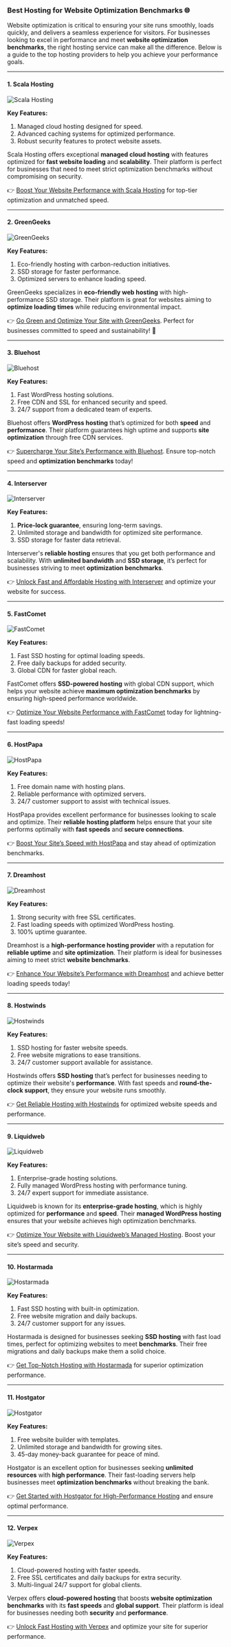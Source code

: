 ### Best Hosting for Website Optimization Benchmarks 🌐

Website optimization is critical to ensuring your site runs smoothly, loads quickly, and delivers a seamless experience for visitors. For businesses looking to excel in performance and meet **website optimization benchmarks**, the right hosting service can make all the difference. Below is a guide to the top hosting providers to help you achieve your performance goals.

---

#### 1. Scala Hosting 
![Scala Hosting](https://i.imgur.com/uJ5JIK3.png "Scala Web Hosting")

**Key Features:**
1. Managed cloud hosting designed for speed.
2. Advanced caching systems for optimized performance.
3. Robust security features to protect website assets.

Scala Hosting offers exceptional **managed cloud hosting** with features optimized for **fast website loading** and **scalability**. Their platform is perfect for businesses that need to meet strict optimization benchmarks without compromising on security.

👉 [Boost Your Website Performance with Scala Hosting](https://snipitx.com/scala-jy) for top-tier optimization and unmatched speed.

---

#### 2. GreenGeeks 
![GreenGeeks](https://i.imgur.com/eEwuntu.jpg "GreenGeeks Hosting")

**Key Features:**
1. Eco-friendly hosting with carbon-reduction initiatives.
2. SSD storage for faster performance.
3. Optimized servers to enhance loading speed.

GreenGeeks specializes in **eco-friendly web hosting** with high-performance SSD storage. Their platform is great for websites aiming to **optimize loading times** while reducing environmental impact.

👉 [Go Green and Optimize Your Site with GreenGeeks](https://snipitx.com/greengeeks-jy). Perfect for businesses committed to speed and sustainability! 🌱

---

#### 3. Bluehost 
![Bluehost](https://i.imgur.com/PasFF9E.jpeg "Bluehost Hosting")

**Key Features:**
1. Fast WordPress hosting solutions.
2. Free CDN and SSL for enhanced security and speed.
3. 24/7 support from a dedicated team of experts.

Bluehost offers **WordPress hosting** that’s optimized for both **speed** and **performance**. Their platform guarantees high uptime and supports **site optimization** through free CDN services.

👉 [Supercharge Your Site’s Performance with Bluehost](https://snipitx.com/bluehost-jy). Ensure top-notch speed and **optimization benchmarks** today!

---

#### 4. Interserver 
![Interserver](https://i.imgur.com/OM5dOEW.jpeg "Interserver Hosting")

**Key Features:**
1. **Price-lock guarantee**, ensuring long-term savings.
2. Unlimited storage and bandwidth for optimized site performance.
3. SSD storage for faster data retrieval.

Interserver's **reliable hosting** ensures that you get both performance and scalability. With **unlimited bandwidth** and **SSD storage**, it’s perfect for businesses striving to meet **optimization benchmarks**.

👉 [Unlock Fast and Affordable Hosting with Interserver](https://snipitx.com/interserver-jy) and optimize your website for success.

---

#### 5. FastComet 
![FastComet](https://i.imgur.com/7qgXuWp.png "FastComet Hosting")

**Key Features:**
1. Fast SSD hosting for optimal loading speeds.
2. Free daily backups for added security.
3. Global CDN for faster global reach.

FastComet offers **SSD-powered hosting** with global CDN support, which helps your website achieve **maximum optimization benchmarks** by ensuring high-speed performance worldwide.

👉 [Optimize Your Website Performance with FastComet](https://snipitx.com/fastcomet-jy) today for lightning-fast loading speeds!

---

#### 6. HostPapa 
![HostPapa](https://i.imgur.com/ouDTkvl.jpeg "HostPapa Hosting")

**Key Features:**
1. Free domain name with hosting plans.
2. Reliable performance with optimized servers.
3. 24/7 customer support to assist with technical issues.

HostPapa provides excellent performance for businesses looking to scale and optimize. Their **reliable hosting platform** helps ensure that your site performs optimally with **fast speeds** and **secure connections**.

👉 [Boost Your Site’s Speed with HostPapa](https://snipitx.com/hostpapa-jy) and stay ahead of optimization benchmarks.

---

#### 7. Dreamhost 
![Dreamhost](https://i.imgur.com/rXIg8ip.jpeg "Dreamhost Hosting")

**Key Features:**
1. Strong security with free SSL certificates.
2. Fast loading speeds with optimized WordPress hosting.
3. 100% uptime guarantee.

Dreamhost is a **high-performance hosting provider** with a reputation for **reliable uptime** and **site optimization**. Their platform is ideal for businesses aiming to meet strict **website benchmarks**.

👉 [Enhance Your Website’s Performance with Dreamhost](https://snipitx.com/dreamhost-jy) and achieve better loading speeds today!

---

#### 8. Hostwinds 
![Hostwinds](https://i.imgur.com/53aSNXx.jpeg "Hostwinds Hosting")

**Key Features:**
1. SSD hosting for faster website speeds.
2. Free website migrations to ease transitions.
3. 24/7 customer support available for assistance.

Hostwinds offers **SSD hosting** that’s perfect for businesses needing to optimize their website's **performance**. With fast speeds and **round-the-clock support**, they ensure your website runs smoothly.

👉 [Get Reliable Hosting with Hostwinds](https://snipitx.com/hostwinds-jy) for optimized website speeds and performance.

---

#### 9. Liquidweb 
![Liquidweb](https://i.imgur.com/4IvT9SC.jpeg "Liquidweb Hosting")

**Key Features:**
1. Enterprise-grade hosting solutions.
2. Fully managed WordPress hosting with performance tuning.
3. 24/7 expert support for immediate assistance.

Liquidweb is known for its **enterprise-grade hosting**, which is highly optimized for **performance** and **speed**. Their **managed WordPress hosting** ensures that your website achieves high optimization benchmarks.

👉 [Optimize Your Website with Liquidweb’s Managed Hosting](https://snipitx.com/liquidweb-jy). Boost your site’s speed and security.

---

#### 10. Hostarmada 
![Hostarmada](https://i.imgur.com/KFbdf3o.jpeg "Hostarmada Hosting")

**Key Features:**
1. Fast SSD hosting with built-in optimization.
2. Free website migration and daily backups.
3. 24/7 customer support for any issues.

Hostarmada is designed for businesses seeking **SSD hosting** with fast load times, perfect for optimizing websites to meet **benchmarks**. Their free migrations and daily backups make them a solid choice.

👉 [Get Top-Notch Hosting with Hostarmada](https://snipitx.com/hostarmada-jy) for superior optimization performance.

---

#### 11. Hostgator 
![Hostgator](https://i.imgur.com/BcVkH57.jpeg "Hostgator Hosting")

**Key Features:**
1. Free website builder with templates.
2. Unlimited storage and bandwidth for growing sites.
3. 45-day money-back guarantee for peace of mind.

Hostgator is an excellent option for businesses seeking **unlimited resources** with **high performance**. Their fast-loading servers help businesses meet **optimization benchmarks** without breaking the bank.

👉 [Get Started with Hostgator for High-Performance Hosting](https://snipitx.com/hostgator-jy) and ensure optimal performance.

---

#### 12. Verpex 
![Verpex](https://i.imgur.com/6x5LhiS.jpeg "Verpex Hosting")

**Key Features:**
1. Cloud-powered hosting with faster speeds.
2. Free SSL certificates and daily backups for extra security.
3. Multi-lingual 24/7 support for global clients.

Verpex offers **cloud-powered hosting** that boosts **website optimization benchmarks** with its **fast speeds** and **global support**. Their platform is ideal for businesses needing both **security** and **performance**.

👉 [Unlock Fast Hosting with Verpex](https://snipitx.com/verpex-jy) and optimize your site for superior performance.


